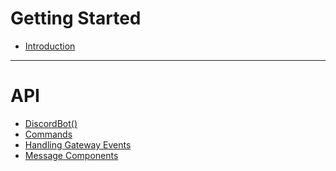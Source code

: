 # Getting Started
-   [Introduction](README)

---
# API
-   [DiscordBot()](discordBot())
-   [Commands](Commands)
-   [Handling Gateway Events](Handling-gateway-events)
-   [Message Components](Message-components)